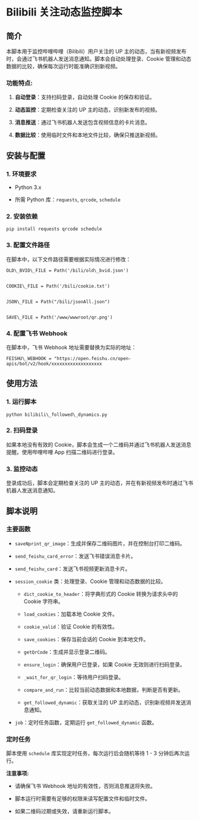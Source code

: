 # Bilibili 关注动态监控脚本



## 简介



本脚本用于监控哔哩哔哩（Bilibili）用户关注的 UP 主的动态，当有新视频发布时，会通过飞书机器人发送消息通知。脚本会自动处理登录、Cookie 管理和动态数据的比较，确保每次运行时能准确识别新视频。

### 功能特点:

1.  **自动登录**：支持扫码登录，自动处理 Cookie 的保存和验证。


2.  **动态监控**：定期检查关注的 UP 主的动态，识别新发布的视频。


3.  **消息推送**：通过飞书机器人发送包含视频信息的卡片消息。


4.  **数据比较**：使用临时文件和本地文件比较，确保只推送新视频。

## 安装与配置



### 1. 环境要求

*   Python 3.x


*   所需 Python 库：`requests`, `qrcode`, `schedule`

### 2. 安装依赖

```
pip install requests qrcode schedule
```

### 3. 配置文件路径

在脚本中，以下文件路径需要根据实际情况进行修改：


```
OLD\_BVID\_FILE = Path('/bili/old\_bvid.json')


COOKIE\_FILE = Path('/bili/cookie.txt')


JSON\_FILE = Path("/bili/jsonAll.json")


SAVE\_FILE = Path('/www/wwwroot/qr.png')
```

### 4. 配置飞书 Webhook

在脚本中，飞书 Webhook 地址需要替换为实际的地址：


```
FEISHU\_WEBHOOK = "https://open.feishu.cn/open-apis/bot/v2/hook/xxxxxxxxxxxxxxxxxxx
```

## 使用方法

### 1. 运行脚本

```
python bilibili\_followed\_dynamics.py
```

### 2. 扫码登录

如果本地没有有效的 Cookie，脚本会生成一个二维码并通过飞书机器人发送消息提醒。使用哔哩哔哩 App 扫描二维码进行登录。

### 3. 监控动态

登录成功后，脚本会定期检查关注的 UP 主的动态，并在有新视频发布时通过飞书机器人发送消息通知。

## 脚本说明

### 主要函数



*   `saveNprint_qr_image`：生成并保存二维码图片，并在控制台打印二维码。


*   `send_feishu_card_error`：发送飞书错误消息卡片。


*   `send_feishu_card`：发送飞书视频更新消息卡片。


*   `session_cookie` 类：处理登录、Cookie 管理和动态数据的比较。

    *   `dict_cookie_to_header`：将字典形式的 Cookie 转换为请求头中的 Cookie 字符串。


    *   `load_cookies`：加载本地 Cookie 文件。


    *   `cookie_valid`：验证 Cookie 的有效性。


    *   `save_cookies`：保存当前会话的 Cookie 到本地文件。


    *   `getQrCode`：生成并显示登录二维码。


    *   `ensure_login`：确保用户已登录，如果 Cookie 无效则进行扫码登录。


    *   `_wait_for_qr_login`：等待用户扫码登录。


    *   `compare_and_run`：比较当前动态数据和本地数据，判断是否有更新。


    *   `get_followed_dynamic`：获取关注的 UP 主的动态，识别新视频并发送消息通知。


*   `job`：定时任务函数，定期运行 `get_followed_dynamic` 函数。

### 定时任务

脚本使用 `schedule` 库实现定时任务，每次运行后会随机等待 1 - 3 分钟后再次运行。

**注意事项:**

*   请确保飞书 Webhook 地址的有效性，否则消息推送将失败。


*   脚本运行时需要有足够的权限来读写配置文件和临时文件。


*   如果二维码过期或失效，请重新运行脚本。
